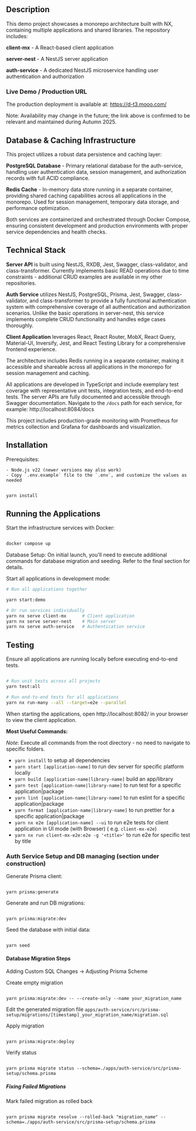 ## Description

This demo project showcases a monorepo architecture built with NX, containing multiple applications and shared libraries. The repository includes:

**client-mx** - A React-based client application

**server-nest** - A NestJS server application

**auth-service** - A dedicated NestJS microservice handling user authentication and authorization

### Live Demo / Production URL

The production deployment is available at: https://d-t3.mooo.com/

Note: Availability may change in the future; the link above is confirmed to be relevant and maintained during Autumn 2025. 

## Database & Caching Infrastructure

This project utilizes a robust data persistence and caching layer:

**PostgreSQL Database** - Primary relational database for the auth-service, handling user authentication data, session management, and authorization records with full ACID compliance.

**Redis Cache** - In-memory data store running in a separate container, providing shared caching capabilities across all applications in the monorepo. Used for session management, temporary data storage, and performance optimization.

Both services are containerized and orchestrated through Docker Compose, ensuring consistent development and production environments with proper service dependencies and health checks.

## Technical Stack

**Server API** is built using NestJS, RXDB, Jest, Swagger, class-validator, and class-transformer. Currently implements basic READ operations due to time constraints - additional CRUD examples are available in my other repositories.

**Auth Service** utilizes NestJS, PostgreSQL, Prisma, Jest, Swagger, class-validator, and class-transformer to provide a fully functional authentication system with comprehensive coverage of all authentication and authorization scenarios. Unlike the basic operations in server-nest, this service implements complete CRUD functionality and handles edge cases thoroughly.

**Client Application** leverages React, React Router, MobX, React Query, Material-UI, Inversify, Jest, and React Testing Library for a comprehensive frontend experience.

The architecture includes Redis running in a separate container, making it accessible and shareable across all applications in the monorepo for session management and caching.

All applications are developed in TypeScript and include exemplary test coverage with representative unit tests, integration tests, and end-to-end tests.
The server APIs are fully documented and accessible through Swagger documentation. Navigate to the `/docs` path for each service, for example: http://localhost:8084/docs

This project includes production-grade monitoring with Prometheus for metrics collection and Grafana for dashboards and visualization.

## Installation

Prerequisites:

```
- Node.js v22 (newer versions may also work)
- Copy `.env.example` file to the `.env`, and customize the values as needed
```

```bash

yarn install
```

## Running the Applications

Start the infrastructure services with Docker:

```bash

docker compose up
```

Database Setup: On initial launch, you'll need to execute additional commands for database migration and seeding. Refer to the final section for details.

Start all applications in development mode:

```bash
# Run all applications together

yarn start:demo

# Or run services individually
yarn nx serve client-mx      # Client application
yarn nx serve server-nest    # Main server  
yarn nx serve auth-service   # Authentication service
```

## Testing

Ensure all applications are running locally before executing end-to-end tests.

```bash

# Run unit tests across all projects
yarn test:all

# Run end-to-end tests for all applications
yarn nx run-many --all --target=e2e --parallel
```

When starting the applications, open http://localhost:8082/ in your browser 
to view the client application.


**Most Useful Commands:**

_Note_: Execute all commands from the root directory - no need to navigate to specific folders.

- `yarn install` to setup all dependencies
- `yarn start [application-name]` to run dev server for specific platform locally
- `yarn build [application-name|library-name]` build an app/library
- `yarn test [application-name|library-name]` to run test for a specific application|package
- `yarn lint [application-name|library-name]` to run eslint for a specific application|package
- `yarn format [application-name|library-name]` to run prettier for a specific application|package
- `yarn nx e2e [application-name] --ui` to run e2e tests for client application in UI mode (with Browser) (
  e.g. `client-mx-e2e`)
- `yarn nx run client-mx-e2e:e2e -g '<title>'` to run e2e for specific test by title

### Auth Service Setup and DB managing (section under construction)

Generate Prisma client:

```shell

yarn prisma:generate
```

Generate and run DB migrations:

```shell

yarn prisma:migrate:dev
```

Seed the database with initial data:

```shell

yarn seed
```

#### Database Migration Steps
Adding Custom SQL Changes -> Adjusting Prisma Scheme

Create empty migration
```shell

yarn prisma:migrate:dev -- --create-only --name your_migration_name
```

Edit the generated migration file
`apps/auth-service/src/prisma-setup/migrations/[timestamp]_your_migration_name/migration.sql`

Apply migration
```shell

yarn prisma:migrate:deploy
```

Verify status
```shell

yarn prisma migrate status --schema=./apps/auth-service/src/prisma-setup/schema.prisma
```


##### Fixing Failed Migrations

Mark failed migration as rolled back
```shell

yarn prisma migrate resolve --rolled-back "migration_name" --schema=./apps/auth-service/src/prisma-setup/schema.prisma
```
